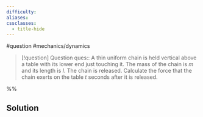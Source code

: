 ```yaml
---
difficulty: 
aliases: 
cssclasses:
  - title-hide
---
```

#question #mechanics/dynamics 

> [!question] Question 
> ques:: A thin uniform chain is held vertical above a table with its lower end just touching it. The mass of the chain is $m$ and its length is $l$. The chain is released. Calculate the force that the chain exerts on the table $t \text{ seconds}$ after it is released.

%%
## Solution



